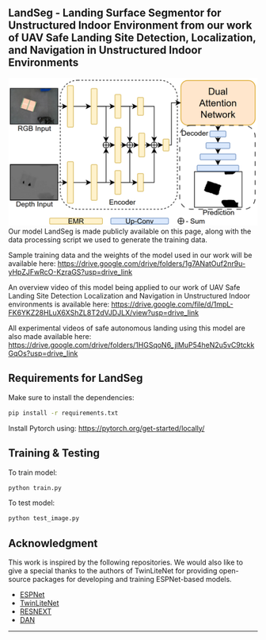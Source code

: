 ## LandSeg - Landing Surface Segmentor for Unstructured Indoor Environment from our work of UAV Safe Landing Site Detection, Localization, and Navigation in Unstructured Indoor Environments
<div align="center">
    <img src="images/LandSeg.png" width="600">
</div>
Our model LandSeg is made publicly available on this page, along with the data processing script we used to generate the training data. 

Sample training data and the weights of the model used in our work will be available here: https://drive.google.com/drive/folders/1g7ANatOuf2nr9u-yHpZJFwRcO-KzraGS?usp=drive_link

An overview video of this model being applied to our work of UAV Safe Landing Site Detection Localization and Navigation in Unstructured Indoor environments is available here: https://drive.google.com/file/d/1mpL-FK6YKZ28HLuX6XShZL8T2dVJDJLX/view?usp=drive_link

All experimental videos of safe autonomous landing using this model are also made available here: https://drive.google.com/drive/folders/1HGSqoN6_jIMuP54heN2u5vC9tckkGqOs?usp=drive_link


## Requirements for LandSeg
Make sure to install the dependencies:
```bash
pip install -r requirements.txt
```
Install Pytorch using: https://pytorch.org/get-started/locally/

## Training & Testing
To train model: 
```bash
python train.py
```
To test model:
```bash
python test_image.py
```

## Acknowledgment
This work is inspired by the following repositories. We would also like to give a special thanks to the authors of TwinLiteNet for providing open-source packages for developing and training ESPNet-based models.
- [ESPNet](https://github.com/sacmehta/ESPNet)
- [TwinLiteNet](https://github.com/chequanghuy/TwinLiteNet)
- [RESNEXT](https://github.com/facebookresearch/ResNeXt)
- [DAN](https://github.com/junfu1115/DANet)

---
